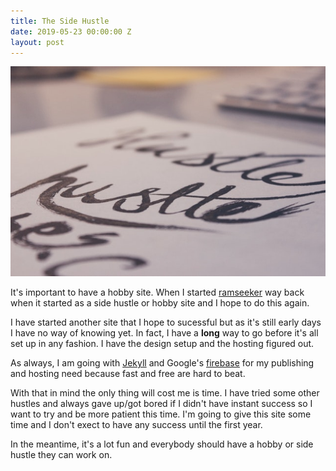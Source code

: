 ```yaml
---
title: The Side Hustle
date: 2019-05-23 00:00:00 Z
layout: post
---
```


![hustle](/images/hustle.jpg)

It's important to have a hobby site. When I started [ramseeker](http://ramseeker.com) way back when it started as a side hustle or hobby site and I hope to do this again.

I have started another site that I hope to sucessful but as it's still early days I have no way of knowing yet. In fact, I have a **long** way to go before it's all set up in any fashion. I have the design setup and the hosting figured out.

As always, I am going with [Jekyll](http://jekyllrb.com) and Google's [firebase](http://firebase.google.com) for my publishing and hosting need because fast and free are hard to beat.

With that in mind the only thing will cost me is time. I have tried some other hustles and always gave up/got bored if I didn't have instant success so I want to try and be more patient this time. I'm going to give this site some time and I don't exect to have any success until the first year.

In the meantime, it's a lot fun and everybody should have a hobby or side hustle they can work on.